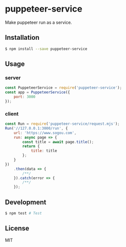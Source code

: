 # puppeteer-service

Make puppeteer run as a service.

## Installation

```bash
$ npm install --save puppeteer-service
```

## Usage

### server

```js
const PuppeteerService = require('puppeteer-service');
const app = PuppeteerService({
    port: 3000
});
```

### client

```js
const Run = require('puppeteer-service/request.mjs');
Run('//127.0.0.1:3000/run', {
    url: 'https://www.sogou.com',
    run: async page => {
        const title = await page.title();
        return {
            title: title
        };
    }
})
    .then(data => {
        /**/
    }).catch(error => {
        /**/
    });
```

## Development

```bash
$ npm test # Test
```

## License

MIT
